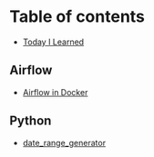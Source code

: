 # Table of contents

* [Today I Learned](README.md)

## Airflow

* [Airflow in Docker](airflow/airflow-docker.md)

## Python

* [date\_range\_generator](python/date_range_generator.md)

